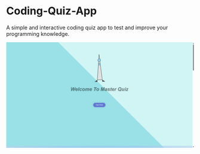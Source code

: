 # Coding-Quiz-App
A simple and interactive coding quiz app to test and improve your programming knowledge.

![screenshot](https://github.com/PAWARAKALPESH/Coding-Quiz-App/blob/bdc759bd662a6e9f3495d9d1f25d440db6649d30/Quiz-App/Quiz-App/quix-app/assets/kg-1.png)

